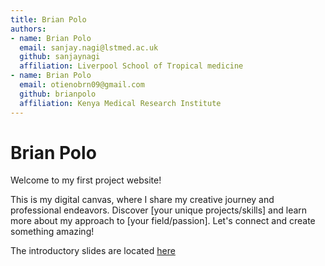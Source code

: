 ```yaml
---
title: Brian Polo
authors:
- name: Brian Polo
  email: sanjay.nagi@lstmed.ac.uk 
  github: sanjaynagi
  affiliation: Liverpool School of Tropical medicine
- name: Brian Polo
  email: otienobrn09@gmail.com 
  github: brianpolo
  affiliation: Kenya Medical Research Institute
---
```


# Brian Polo

Welcome to my first project website!

This is my digital canvas, where I share my creative journey and professional endeavors. Discover [your unique projects/skills] and learn more about my approach to [your field/passion]. Let's connect and create something amazing!

The introductory slides are located [here](https://docs.google.com/presentation/d/1LTbh06twbA6DSB91FCjy62f7Bf6yYzifPiv0sD6jaTY/edit?usp=sharing)